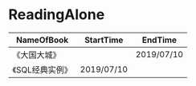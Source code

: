 # ReadingAlone

NameOfBook | StartTime | EndTime
---- | --- | ----
《大国大城》 |  | 2019/07/10 
《SQL经典实例》 | 2019/07/10 | 

